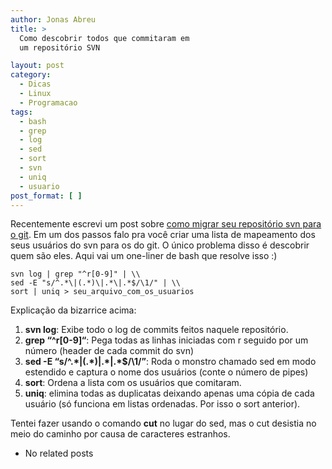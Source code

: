 ```yaml
---
author: Jonas Abreu
title: >
  Como descobrir todos que commitaram em
  um repositório SVN

layout: post
category:
  - Dicas
  - Linux
  - Programacao
tags:
  - bash
  - grep
  - log
  - sed
  - sort
  - svn
  - uniq
  - usuario
post_format: [ ]
---
```

Recentemente escrevi um post sobre [como migrar seu repositório svn para o git][1]. Em um dos passos falo pra você criar uma lista de mapeamento dos seus usuários do svn para os do git. O único problema disso é descobrir quem são eles. Aqui vai um one-liner de bash que resolve isso :)

    
    svn log | grep "^r[0-9]" | \\
    sed -E "s/^.*\|(.*)\|.*\|.*$/\1/" | \\
    sort | uniq > seu_arquivo_com_os_usuarios
    

Explicação da bizarrice acima:

1.  **svn log**: Exibe todo o log de commits feitos naquele repositório. 
2.  **grep “^r[0-9]“**: Pega todas as linhas iniciadas com r seguido por um número (header de cada commit do svn) 
3.  **sed -E “s/^.\*\|(.\*)\|.\*\|.\*$/\1/”**: Roda o monstro chamado sed em modo estendido e captura o nome dos usuários (conte o número de pipes) 
4.  **sort**: Ordena a lista com os usuários que comitaram. 
5.  **uniq**: elimina todas as duplicatas deixando apenas uma cópia de cada usuário (só funciona em listas ordenadas. Por isso o sort anterior). 

Tentei fazer usando o comando **cut** no lugar do sed, mas o cut desistia no meio do caminho por causa de caracteres estranhos. 

*   No related posts












 [1]: http://vidageek.net/2009/06/08/como-migrar-de-svn-para-git/






